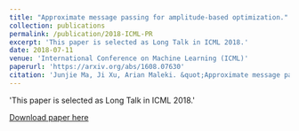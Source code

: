 ```yaml
---
title: "Approximate message passing for amplitude-based optimization."
collection: publications
permalink: /publication/2018-ICML-PR
excerpt: 'This paper is selected as Long Talk in ICML 2018.'
date: 2018-07-11
venue: 'International Conference on Machine Learning (ICML)'
paperurl: 'https://arxiv.org/abs/1608.07630'
citation: 'Junjie Ma, Ji Xu, Arian Maleki. &quot;Approximate message passing for amplitude-based optimization.&quot; <i>Neural Information Processing Systems(NIPS)</i>. 2016.'
---
```

'This paper is selected as Long Talk in ICML 2018.'

[Download paper here](https://arxiv.org/abs/1806.03276)
